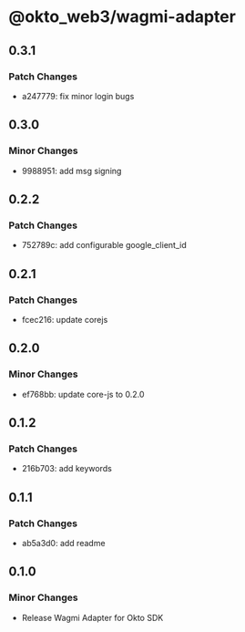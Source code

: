 # @okto_web3/wagmi-adapter

## 0.3.1

### Patch Changes

- a247779: fix minor login bugs

## 0.3.0

### Minor Changes

- 9988951: add msg signing

## 0.2.2

### Patch Changes

- 752789c: add configurable google_client_id

## 0.2.1

### Patch Changes

- fcec216: update corejs

## 0.2.0

### Minor Changes

- ef768bb: update core-js to 0.2.0

## 0.1.2

### Patch Changes

- 216b703: add keywords

## 0.1.1

### Patch Changes

- ab5a3d0: add readme

## 0.1.0

### Minor Changes

- Release Wagmi Adapter for Okto SDK
